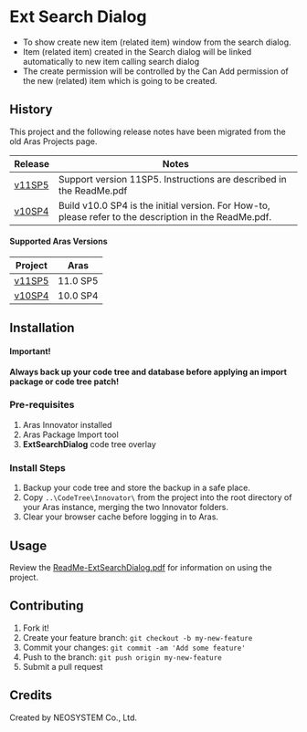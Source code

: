# Ext Search Dialog

* To show create new item (related item) window from the search dialog.
* Item (related item) created in the Search dialog will be linked automatically to new item calling search dialog
* The create permission will be controlled by the Can Add permission of the new (related) item which is going to be created.

## History

This project and the following release notes have been migrated from the old Aras Projects page.

Release | Notes
--------|--------
[v11SP5](https://github.com/ArasLabs/ext-search-dialog/releases/tag/v11SP5) | Support version 11SP5. Instructions are described in the ReadMe.pdf
[v10SP4](https://github.com/ArasLabs/ext-search-dialog/releases/tag/v10SP4) | Build v10.0 SP4 is the initial version. For How-to, please refer to the description in the ReadMe.pdf.

#### Supported Aras Versions

Project | Aras
--------|------
[v11SP5](https://github.com/ArasLabs/ext-search-dialog/releases/tag/v11SP5) | 11.0 SP5
[v10SP4](https://github.com/ArasLabs/ext-search-dialog/releases/tag/v10SP4) | 10.0 SP4

## Installation

#### Important!
**Always back up your code tree and database before applying an import package or code tree patch!**

### Pre-requisites

1. Aras Innovator installed
2. Aras Package Import tool
3. **ExtSearchDialog** code tree overlay

### Install Steps

1. Backup your code tree and store the backup in a safe place.
2. Copy `..\CodeTree\Innovator\` from the project into the root directory of your Aras instance, merging the two Innovator folders.
3. Clear your browser cache before logging in to Aras.

## Usage

Review the [ReadMe-ExtSearchDialog.pdf](./Documentation/ReadMe-ExtSearchDialog.pdf) for information on using the project.

## Contributing

1. Fork it!
2. Create your feature branch: `git checkout -b my-new-feature`
3. Commit your changes: `git commit -am 'Add some feature'`
4. Push to the branch: `git push origin my-new-feature`
5. Submit a pull request

## Credits

Created by NEOSYSTEM Co., Ltd.
